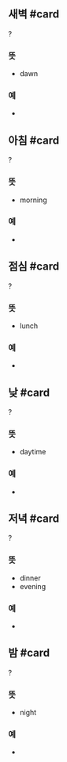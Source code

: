## 새벽 #card
?
### 뜻
- dawn
### 예
-

## 아침 #card
?
### 뜻
- morning
### 예
-
<!--SR:!2024-11-10,31,270-->

## 점심 #card
?
### 뜻
- lunch
### 예
-

## 낮 #card
?
### 뜻
- daytime
### 예
-
<!--SR:!2024-11-03,7,252-->


## 저녁 #card
?
### 뜻
- dinner
- evening
### 예
-

## 밤 #card
?
### 뜻
- night
### 예
-
